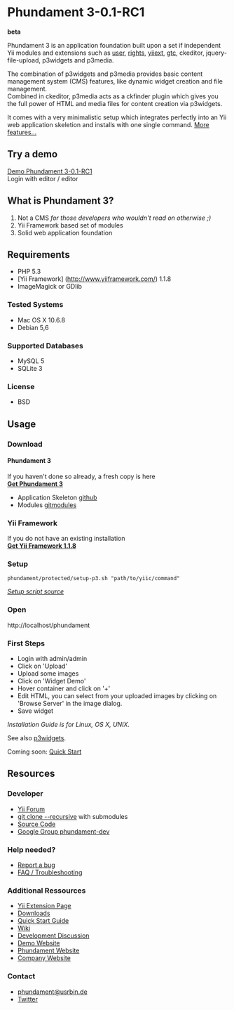 Phundament 3-0.1-RC1
====================

**beta**

Phundament 3 is an application foundation built upon a set if independent Yii modules and extensions such as [user](http://www.yiiframework.com/extension/yii-user/), [rights](http://www.yiiframework.com/extension/rights/), [yiiext](http://code.google.com/p/yiiext/), [gtc](https://github.com/schmunk42/gii-template-collection), ckeditor, jquery-file-upload, p3widgets and p3media.

The combination of p3widgets and p3media provides basic content management system (CMS) features, like dynamic widget creation and file management.  
Combined in ckeditor, p3media acts as a ckfinder plugin which gives you the full power of HTML and media files for content creation via p3widgets.  

It comes with a very minimalistic setup which integrates perfectly into an Yii web application skeletion and installs with one single command.
[More features...](https://github.com/schmunk42/phundament/wiki/Features)


Try a demo
----------

[Demo Phundament 3-0.1-RC1](http://demo.phundament.com/3.0-dev)  
Login with editor / editor


What is Phundament 3?
---------------------

 1.  Not a CMS *for those developers who wouldn't read on otherwise ;)*
 2.  Yii Framework based set of modules
 3.  Solid web application foundation


Requirements
------------

 *  PHP 5.3
 *  [Yii Framework] (http://www.yiiframework.com/) 1.1.8
 *  ImageMagick or GDlib

### Tested Systems
 *  Mac OS X 10.6.8
 *  Debian 5,6

### Supported Databases
 *  MySQL 5
 *  SQLite 3

### License
 *  BSD


Usage
-----

### Download

#### Phundament 3
If you haven't done so already, a fresh copy is here  
**[Get Phundament 3](https://github.com/schmunk42/phundament/downloads)**
  
  * Application Skeleton [github](https://github.com/schmunk42/phundament)
  * Modules [gitmodules](https://github.com/schmunk42/phundament/blob/master/.gitmodules)

### Yii Framework
If you do not have an existing installation  
**[Get Yii Framework 1.1.8](http://yii.googlecode.com/files/yii-1.1.8.r3324.tar.gz)**


### Setup
```
phundament/protected/setup-p3.sh "path/to/yiic/command"
```  
*[Setup script source](https://github.com/schmunk42/phundament/blob/master/protected/setup-p3.sh)*


### Open
http://localhost/phundament


### First Steps
  * Login with admin/admin
  * Click on 'Upload'
  * Upload some images
  * Click on 'Widget Demo'
  * Hover container and click on '+'
  * Edit HTML, you can select from your uploaded images by clicking on 'Browse Server' in the image dialog.
  * Save widget


*Installation Guide is for Linux, OS X, UNIX.*

See also [p3widgets](http://www.yiiframework.com/extension/p3widgets/).

Coming soon: [Quick Start](https://github.com/schmunk42/phundament/wiki/Quick-Start)


Resources
---------

### Developer
 *  [Yii Forum](http://www.yiiframework.com/forum/index.php?/topic/24696-extension-phundament/)
 *  [git clone --recursive](https://github.com/schmunk42/phundament/wiki/Installation) with submodules
 *  [Source Code](https://github.com/schmunk42/phundament/)
 *  [Google Group phundament-dev](http://groups.google.com/group/phundament-dev/)


### Help needed?
 *  [Report a bug](https://github.com/schmunk42/phundament/issues)
 *  [FAQ / Troubleshooting](https://github.com/schmunk42/phundament/wiki/FAQ)


### Additional Ressources
 *  [Yii Extension Page](http://www.yiiframework.com/extension/phundament/)
 *  [Downloads](https://github.com/schmunk42/phundament/downloads)
 *  [Quick Start Guide](https://github.com/schmunk42/phundament/wiki/Quick-Start)
 *  [Wiki](https://github.com/schmunk42/phundament/wiki/)
 *  [Development Discussion](http://www.yiiframework.com/forum/index.php?/topic/17591-planning-yii-cms-a-different-approach/)
 *  [Demo Website](http://demo.phundament.com/3.0-dev/)
 *  [Phundament Website](http://phundament.com)
 *  [Company Website](http://herzogkommunikation.de)


### Contact
 *  phundament@usrbin.de
 *  [Twitter](http://twitter.com/#!/phundament)
